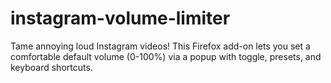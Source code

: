 # instagram-volume-limiter
Tame annoying loud Instagram videos! This Firefox add-on lets you set a comfortable default volume (0-100%) via a popup with toggle, presets, and keyboard shortcuts.
